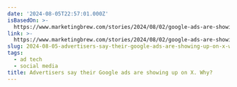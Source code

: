 ```yaml
---
date: '2024-08-05T22:57:01.000Z'
isBasedOn: >-
  https://www.marketingbrew.com/stories/2024/08/02/google-ads-are-showing-up-on-x-through-a-partnership-between-the-two-companies-that-s-news-to-some-advertisers
link: >-
  https://www.marketingbrew.com/stories/2024/08/02/google-ads-are-showing-up-on-x-through-a-partnership-between-the-two-companies-that-s-news-to-some-advertisers
slug: 2024-08-05-advertisers-say-their-google-ads-are-showing-up-on-x-why
tags:
  - ad tech
  - social media
title: Advertisers say their Google ads are showing up on X. Why?
---
```

 

